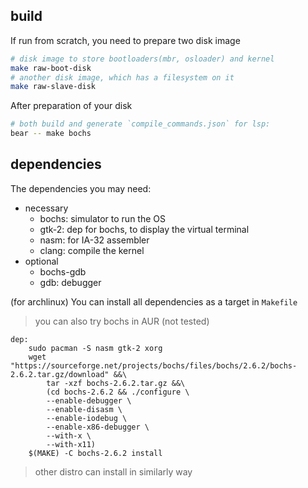 
## build

If run from scratch, you need to prepare two disk image
```bash
# disk image to store bootloaders(mbr, osloader) and kernel
make raw-boot-disk
# another disk image, which has a filesystem on it
make raw-slave-disk
```

After preparation of your disk
```bash
# both build and generate `compile_commands.json` for lsp:
bear -- make bochs
```

## dependencies

The dependencies you may need:
- necessary
    - bochs: simulator to run the OS
    - gtk-2: dep for bochs, to display the virtual terminal
    - nasm: for IA-32 assembler
    - clang: compile the kernel
- optional
    - bochs-gdb
    - gdb: debugger

(for archlinux) You can install all dependencies as a target in `Makefile`
> you can also try bochs in AUR (not tested)
```make
dep:
	sudo pacman -S nasm gtk-2 xorg
	wget "https://sourceforge.net/projects/bochs/files/bochs/2.6.2/bochs-2.6.2.tar.gz/download" &&\
		tar -xzf bochs-2.6.2.tar.gz &&\
		(cd bochs-2.6.2 && ./configure \
		--enable-debugger \
		--enable-disasm \
		--enable-iodebug \
		--enable-x86-debugger \
		--with-x \
		--with-x11)
	$(MAKE) -C bochs-2.6.2 install
```

> other distro can install in similarly way
